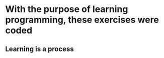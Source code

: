 # With the purpose of learning programming, these exercises were coded    

## Learning is a process
